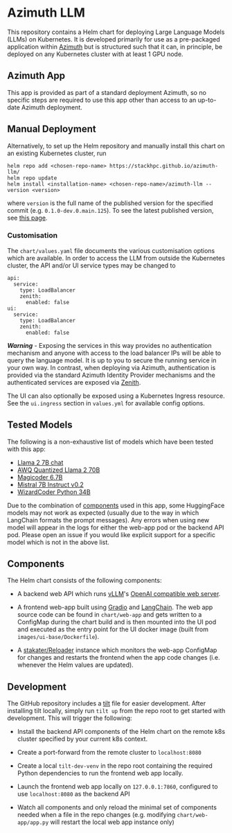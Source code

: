 # Azimuth LLM

This repository contains a Helm chart for deploying Large Language Models (LLMs) on Kubernetes. It is developed primarily for use as a pre-packaged application within [Azimuth](https://www.stackhpc.com/azimuth-introduction.html) but is structured such that it can, in principle, be deployed on any Kubernetes cluster with at least 1 GPU node.

## Azimuth App

This app is provided as part of a standard deployment Azimuth, so no specific steps are required to use this app other than access to an up-to-date Azimuth deployment.

## Manual Deployment

Alternatively, to set up the Helm repository and manually install this chart on an existing Kubernetes cluster, run

```
helm repo add <chosen-repo-name> https://stackhpc.github.io/azimuth-llm/
helm repo update
helm install <installation-name> <chosen-repo-name>/azimuth-llm --version <version>
```

where `version` is the full name of the published version for the specified commit (e.g. `0.1.0-dev.0.main.125`). To see the latest published version, see [this page](https://github.com/stackhpc/azimuth-llm/tree/gh-pages).

### Customisation

The `chart/values.yaml` file documents the various customisation options which are available. In order to access the LLM from outside the Kubernetes cluster, the API and/or UI service types may be changed to
```
api:
  service:
    type: LoadBalancer
    zenith:
      enabled: false
ui:
  service:
    type: LoadBalancer
    zenith:
      enabled: false
```

***Warning*** - Exposing the services in this way provides no authentication mechanism and anyone with access to the load balancer IPs will be able to query the language model. It is up to you to secure the running service in your own way. In contrast, when deploying via Azimuth, authentication is provided via the standard Azimuth Identity Provider mechanisms and the authenticated services are exposed via [Zenith](https://github.com/stackhpc/zenith).

The UI can also optionally be exposed using a Kubernetes Ingress resource. See the `ui.ingress` section in `values.yml` for available config options.

## Tested Models

The following is a non-exhaustive list of models which have been tested with this app:
- [Llama 2 7B chat](https://huggingface.co/meta-llama/Llama-2-7b-chat-hf)
- [AWQ Quantized Llama 2 70B](https://huggingface.co/TheBloke/Llama-2-70B-Chat-AWQ)
- [Magicoder 6.7B](https://huggingface.co/ise-uiuc/Magicoder-S-DS-6.7B)
- [Mistral 7B Instruct v0.2](https://huggingface.co/mistralai/Mistral-7B-Instruct-v0.2)
- [WizardCoder Python 34B](https://huggingface.co/WizardLM/WizardCoder-Python-34B-V1.0)
<!-- - [AWQ Quantized Mixtral 8x7B Instruct v0.1](https://huggingface.co/TheBloke/Mixtral-8x7B-Instruct-v0.1-AWQ) (Not producing output properly) -->

Due to the combination of [components](##Components) used in this app, some HuggingFace models may not work as expected (usually due to the way in which LangChain formats the prompt messages). Any errors when using new model will appear in the logs for either the web-app pod or the backend API pod. Please open an issue if you would like explicit support for a specific model which is not in the above list.


## Components

The Helm chart consists of the following components:
- A backend web API which runs [vLLM](https://github.com/vllm-project/vllm)'s [OpenAI compatible web server](https://docs.vllm.ai/en/latest/getting_started/quickstart.html#openai-compatible-server).

- A frontend web-app built using [Gradio](https://www.gradio.app) and [LangChain](https://www.langchain.com). The web app source code can be found in `chart/web-app` and gets written to a ConfigMap during the chart build and is then mounted into the UI pod and executed as the entry point for the UI docker image (built from `images/ui-base/Dockerfile`).

- A [stakater/Reloader](https://github.com/stakater/Reloader) instance which monitors the web-app ConfigMap for changes and restarts the frontend when the app code changes (i.e. whenever the Helm values are updated).

## Development

The GitHub repository includes a [tilt](https://tilt.dev) file for easier development. After installing tilt locally, simply run `tilt up` from the repo root to get started with development. This will trigger the following:

- Install the backend API components of the Helm chart on the remote k8s cluster specified by your current k8s context.

- Create a port-forward from the remote cluster to `localhost:8080`

- Create a local `tilt-dev-venv` in the repo root containing the required Python dependencies to run the frontend web app locally.

- Launch the frontend web app locally on `127.0.0.1:7860`, configured to use `localhost:8080` as the backend API

- Watch all components and only reload the minimal set of components needed when a file in the repo changes (e.g. modifying `chart/web-app/app.py` will restart the local web app instance only)